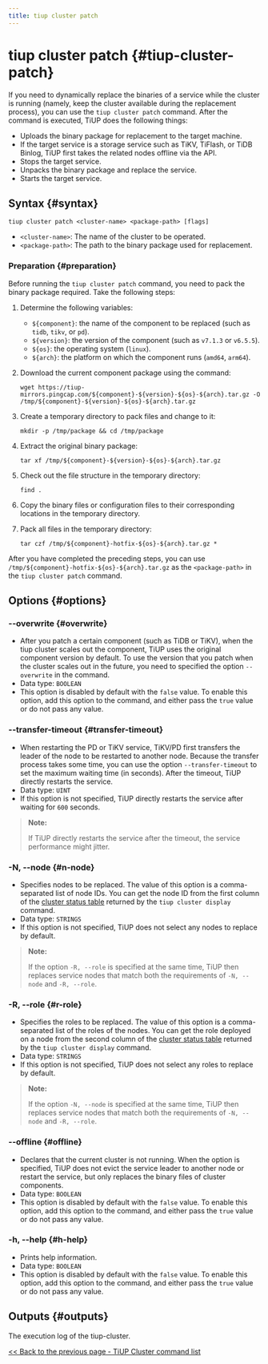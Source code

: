 ```yaml
---
title: tiup cluster patch
---
```


# tiup cluster patch {#tiup-cluster-patch}

If you need to dynamically replace the binaries of a service while the cluster is running (namely, keep the cluster available during the replacement process), you can use the `tiup cluster patch` command. After the command is executed, TiUP does the following things:

-   Uploads the binary package for replacement to the target machine.
-   If the target service is a storage service such as TiKV, TiFlash, or TiDB Binlog, TiUP first takes the related nodes offline via the API.
-   Stops the target service.
-   Unpacks the binary package and replace the service.
-   Starts the target service.

## Syntax {#syntax}

```shell
tiup cluster patch <cluster-name> <package-path> [flags]
```

-   `<cluster-name>`: The name of the cluster to be operated.
-   `<package-path>`: The path to the binary package used for replacement.

### Preparation {#preparation}

Before running the `tiup cluster patch` command, you need to pack the binary package required. Take the following steps:

1.  Determine the following variables:

    -   `${component}`: the name of the component to be replaced (such as `tidb`, `tikv`, or `pd`).
    -   `${version}`: the version of the component (such as `v7.1.3` or `v6.5.5`).
    -   `${os}`: the operating system (`linux`).
    -   `${arch}`: the platform on which the component runs (`amd64`, `arm64`).

2.  Download the current component package using the command:

    ```shell
    wget https://tiup-mirrors.pingcap.com/${component}-${version}-${os}-${arch}.tar.gz -O /tmp/${component}-${version}-${os}-${arch}.tar.gz
    ```

3.  Create a temporary directory to pack files and change to it:

    ```shell
    mkdir -p /tmp/package && cd /tmp/package
    ```

4.  Extract the original binary package:

    ```shell
    tar xf /tmp/${component}-${version}-${os}-${arch}.tar.gz
    ```

5.  Check out the file structure in the temporary directory:

    ```shell
    find .
    ```

6.  Copy the binary files or configuration files to their corresponding locations in the temporary directory.

7.  Pack all files in the temporary directory:

    ```shell
    tar czf /tmp/${component}-hotfix-${os}-${arch}.tar.gz *
    ```

After you have completed the preceding steps, you can use `/tmp/${component}-hotfix-${os}-${arch}.tar.gz` as the `<package-path>` in the `tiup cluster patch` command.

## Options {#options}

### --overwrite {#overwrite}

-   After you patch a certain component (such as TiDB or TiKV), when the tiup cluster scales out the component, TiUP uses the original component version by default. To use the version that you patch when the cluster scales out in the future, you need to specified the option `--overwrite` in the command.
-   Data type: `BOOLEAN`
-   This option is disabled by default with the `false` value. To enable this option, add this option to the command, and either pass the `true` value or do not pass any value.

### --transfer-timeout {#transfer-timeout}

-   When restarting the PD or TiKV service, TiKV/PD first transfers the leader of the node to be restarted to another node. Because the transfer process takes some time, you can use the option `--transfer-timeout` to set the maximum waiting time (in seconds). After the timeout, TiUP directly restarts the service.
-   Data type: `UINT`
-   If this option is not specified, TiUP directly restarts the service after waiting for `600` seconds.

> **Note:**
>
> If TiUP directly restarts the service after the timeout, the service performance might jitter.

### -N, --node {#n-node}

-   Specifies nodes to be replaced. The value of this option is a comma-separated list of node IDs. You can get the node ID from the first column of the [cluster status table](/tiup/tiup-component-cluster-display.md) returned by the `tiup cluster display` command.
-   Data type: `STRINGS`
-   If this option is not specified, TiUP does not select any nodes to replace by default.

> **Note:**
>
> If the option `-R, --role` is specified at the same time, TiUP then replaces service nodes that match both the requirements of `-N, --node` and `-R, --role`.

### -R, --role {#r-role}

-   Specifies the roles to be replaced. The value of this option is a comma-separated list of the roles of the nodes. You can get the role deployed on a node from the second column of the [cluster status table](/tiup/tiup-component-cluster-display.md) returned by the `tiup cluster display` command.
-   Data type: `STRINGS`
-   If this option is not specified, TiUP does not select any roles to replace by default.

> **Note:**
>
> If the option `-N, --node` is specified at the same time, TiUP then replaces service nodes that match both the requirements of `-N, --node` and `-R, --role`.

### --offline {#offline}

-   Declares that the current cluster is not running. When the option is specified, TiUP does not evict the service leader to another node or restart the service, but only replaces the binary files of cluster components.
-   Data type: `BOOLEAN`
-   This option is disabled by default with the `false` value. To enable this option, add this option to the command, and either pass the `true` value or do not pass any value.

### -h, --help {#h-help}

-   Prints help information.
-   Data type: `BOOLEAN`
-   This option is disabled by default with the `false` value. To enable this option, add this option to the command, and either pass the `true` value or do not pass any value.

## Outputs {#outputs}

The execution log of the tiup-cluster.

[&#x3C;&#x3C; Back to the previous page - TiUP Cluster command list](/tiup/tiup-component-cluster.md#command-list)
